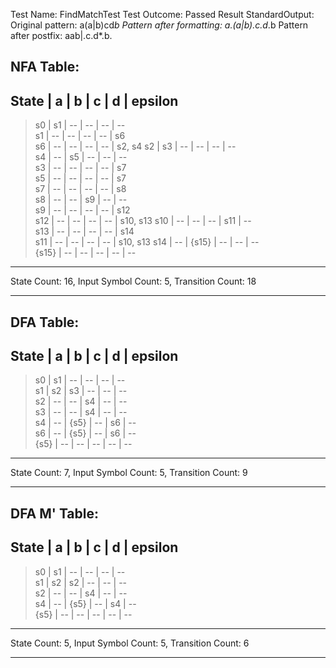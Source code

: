 Test Name:	FindMatchTest
Test Outcome:	Passed
Result StandardOutput:	
Original pattern:		a(a|b)cd*b
Pattern after formatting:	a.(a|b).c.d*.b
Pattern after postfix:		aab|.c.d*.b.


NFA Table:
------------------------------------------------------
State    | a      | b      | c      | d      | epsilon
------------------------------------------------------
>s0      | s1     | --     | --     | --     | --     
s1       | --     | --     | --     | --     | s6     
s6       | --     | --     | --     | --     | s2, s4 
s2       | s3     | --     | --     | --     | --     
s4       | --     | s5     | --     | --     | --     
s3       | --     | --     | --     | --     | s7     
s5       | --     | --     | --     | --     | s7     
s7       | --     | --     | --     | --     | s8     
s8       | --     | --     | s9     | --     | --     
s9       | --     | --     | --     | --     | s12    
s12      | --     | --     | --     | --     | s10, s13
s10      | --     | --     | --     | s11    | --     
s13      | --     | --     | --     | --     | s14    
s11      | --     | --     | --     | --     | s10, s13
s14      | --     | {s15}  | --     | --     | --     
{s15}    | --     | --     | --     | --     | --     
------------------------------------------------------------
State Count: 16, Input Symbol Count: 5, Transition Count: 18
************************************************************

DFA Table:
------------------------------------------------------
State    | a      | b      | c      | d      | epsilon
------------------------------------------------------
>s0      | s1     | --     | --     | --     | --     
s1       | s2     | s3     | --     | --     | --     
s2       | --     | --     | s4     | --     | --     
s3       | --     | --     | s4     | --     | --     
s4       | --     | {s5}   | --     | s6     | --     
s6       | --     | {s5}   | --     | s6     | --     
{s5}     | --     | --     | --     | --     | --     
----------------------------------------------------------
State Count: 7, Input Symbol Count: 5, Transition Count: 9
**********************************************************

DFA M' Table:
------------------------------------------------------
State    | a      | b      | c      | d      | epsilon
------------------------------------------------------
>s0      | s1     | --     | --     | --     | --     
s1       | s2     | s2     | --     | --     | --     
s2       | --     | --     | s4     | --     | --     
s4       | --     | {s5}   | --     | s4     | --     
{s5}     | --     | --     | --     | --     | --     
----------------------------------------------------------
State Count: 5, Input Symbol Count: 5, Transition Count: 6
**********************************************************

